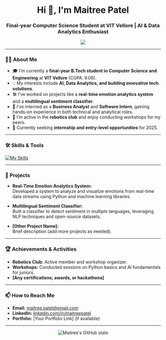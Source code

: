 <!-- Profile README for maitreepatel1110 -->

<h1 align="center">Hi 👋, I'm Maitree Patel</h1>
<h3 align="center">Final-year Computer Science Student at VIT Vellore | AI & Data Analytics Enthusiast</h3>

<p align="center">
  <img src="https://skillicons.dev/icons?i=python,java,cpp,js,html,css,git,github,react,mysql" />
</p>

---

### 👩‍💻 About Me

- 🎓 I’m currently a **final-year B.Tech student in Computer Science and Engineering** at **VIT Vellore** (CGPA: 9.06).
- 💡 My interests include **AI, Data Analytics, and building innovative tech solutions**.
- 🛠️ I’ve worked on projects like a **real-time emotion analytics system** and a **multilingual sentiment classifier**.
- 💼 I’ve interned as a **Business Analyst** and **Software Intern**, gaining hands-on experience in both technical and analytical roles.
- 🤖 I’m active in the **robotics club** and enjoy conducting workshops for my peers.
- 🌱 Currently seeking **internship and entry-level opportunities** for 2025.

---

### 🛠️ Skills & Tools

[![My Skills](https://skillicons.dev/icons?i=python,java,cpp,js,html,css,git,github,react,mysql)](https://skillicons.dev)

---

### 💼 Projects

- **Real-Time Emotion Analytics System:**  
  Developed a system to analyze and visualize emotions from real-time data streams using Python and machine learning libraries.

- **Multilingual Sentiment Classifier:**  
  Built a classifier to detect sentiment in multiple languages, leveraging NLP techniques and open-source datasets.

- **[Other Project Name]:**  
  Brief description (add more projects as needed).

---

### 🏆 Achievements & Activities

- **Robotics Club:** Active member and workshop organizer.
- **Workshops:** Conducted sessions on Python basics and AI fundamentals for juniors.
- **[Any certifications, awards, or hackathons]**

---

### 📫 How to Reach Me

- **Email:** maitree.patel@email.com
- **LinkedIn:** [linkedin.com/in/maitreepatel](https://www.linkedin.com/in/maitreepatel)
- **Portfolio:** [Your Portfolio Link] (if available)

---

<p align="center">
  <img src="https://github-readme-stats.vercel.app/api?username=maitreepatel1110&show_icons=true&theme=radical" alt="Maitree's GitHub stats" />
</p>
